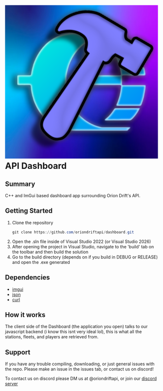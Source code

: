 
# ![API Dashboard](OD_API_IMAGE.png) API Dashboard

## Summary
C++ and ImGui based dashboard app surrounding Orion Drift's API.

## Getting Started
1. Clone the repository
   ```powershell
   git clone https://github.com/oriondriftapi/dashboard.git
   ```
2. Open the .sln file inside of Visual Studio 2022 (or Visual Studio 2026)
3. After opening the project in Visual Studio, navigate to the 'build' tab on the toolbar and then build the solution
4. Go to the build directory (depends on if you build in DEBUG or RELEASE) and open the .exe generated

## Dependencies
- [imgui](https://github.com/ocornut/imgui)
- [json](https://github.com/nlohmann/json)
- [curl](https://github.com/curl/curl)

## How it works
The client side of the Dashboard (the application you open) talks to our javascript backend (i know this isnt very ideal lol), this is what all the stations, fleets, and players are retrieved from.

## Support
If you have any trouble compiling, downloading, or just general issues with the repo.
Please make an issue in the issues tab, or contact us on discord!

To contact us on discord please DM us at @oriondriftapi, or join our [discord server](https://discord.gg/v383ngramQ)
